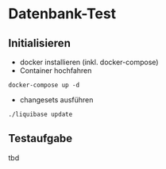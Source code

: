 # Datenbank-Test

## Initialisieren

- docker installieren (inkl. docker-compose)
- Container hochfahren

````shell
docker-compose up -d
````

- changesets ausführen

```shell
./liquibase update
```

## Testaufgabe
tbd